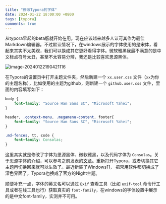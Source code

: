 ```yaml
---
title: "修改Typora的字体"
date: 2024-01-22 18:00:00 +0800
tags: [typora]
comments: true
---
```


从typora早起的beta版就开始在用，现在应该越来越多人认可其作为最佳Markdown编辑器。不过默认情况下，在windows展示的字体使用的是宋体，看起来其实不太美观，我们可以换成其它更好看得字体。微软雅黑我最不满意的是中文标点符号太丑，甚至不太容易分辨，我还是比较喜欢思源黑体。

![image-20240122190421116](https://pic-1251468582.picsh.myqcloud.com/pic/2024/01/22/c47fcf.png)

在Typora的设置页中打开主题文件夹，然后新建一个 `xx.user.css` 文件（`xx`为你的主题名称），比如使用的主题为github，则新建一个 `github.user.css` 文件，里面的内容填写如下：

```css
body {
    font-family: "Source Han Sans SC", "Microsoft Yahei";
}

header, .context-menu, .megamenu-content, footer{
    font-family: "Source Han Sans SC", "Microsoft Yahei";
}

.md-fences, tt, code {
    font-family: Consolas;
}

```

这里其实就是修改了字体为思源黑体、微软雅黑，以及代码字体为 `Consolas`。关于思源字体的介绍，可以参考之前发表的[文章](/2020-12-04/source-hans-font-intro.html)。重新打开Typora，或者切换其它主题再切换回来就可以生效了。最近新装了Windows11， 把常用软件都切换成了深色界面了，Typora也换成了官方的Night主题。

顺便补充一点，字体的英文名可以通过 `Exif` 查看工具（比如 `exif-tool` 命令行工具或者在线工具也行）获取真实的 `font-family`，在windows的字体设置中展示的是中文font-family，实测并不可用。
